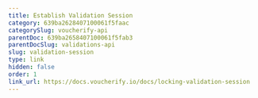 ```yaml
---
title: Establish Validation Session
category: 639ba2628407100061f5faac
categorySlug: voucherify-api
parentDoc: 639ba2658407100061f5fab3
parentDocSlug: validations-api
slug: validation-session
type: link
hidden: false
order: 1
link_url: https://docs.voucherify.io/docs/locking-validation-session
---
```

